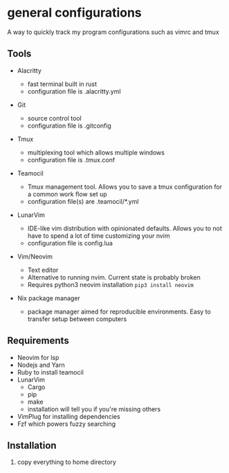 # general configurations

A way to quickly track my program configurations such as vimrc and tmux

## Tools

- Alacritty
  - fast terminal built in rust
  - configuration file is .alacritty.yml

- Git
  - source control tool
  - configuration file is .gitconfig

- Tmux
  - multiplexing tool which allows multiple windows
  - configuration file is .tmux.conf

- Teamocil
  - Tmux management tool. Allows you to save a tmux configuration for a common work flow set up
  - configuration file(s) are .teamocil/\*.yml

- LunarVim
  - IDE-like vim distribution with opinionated defaults. Allows you to not have to spend a lot of time customizing your nvim
  - configuration file is config.lua

- Vim/Neovim
  - Text editor
  - Alternative to running nvim. Current state is probably broken
  - Requires python3 neovim installation `pip3 install neovim`
  
- Nix package manager
  - package manager aimed for reproducible environments. Easy to transfer setup between computers

## Requirements

- Neovim for lsp
- Nodejs and Yarn
- Ruby to install teamocil
- LunarVim
  - Cargo
  - pip
  - make
  - installation will tell you if you're missing others
- VimPlug for installing dependencies
- Fzf which powers fuzzy searching

## Installation
1. copy everything to home directory
